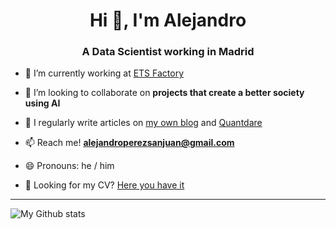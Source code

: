 <h1 align="center">Hi 👋, I'm Alejandro</h1>
<h3 align="center">A Data Scientist working in Madrid</h3>

- 🔭 I’m currently working at [ETS Factory](https://www.etsfactory.com/)

- 👯 I’m looking to collaborate on **projects that create a better society using AI**

- 📝 I regularly write articles on [my own blog](https://xylambda.github.io/blog/) and [Quantdare](https://quantdare.com/author/aperez/)

- 📫 Reach me! **alejandroperezsanjuan@gmail.com**

- 😄 Pronouns: he / him

- 📄 Looking for my CV? [Here you have it](https://xylambda.github.io/blog/assets/resume.pdf)

-----

![My Github stats](https://github-readme-stats.vercel.app/api?username=Xylambda&show_icons=true)
